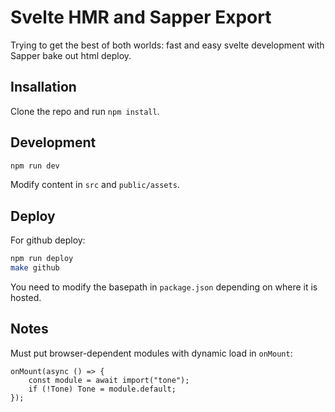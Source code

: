 # Svelte HMR and Sapper Export

Trying to get the best of both worlds: fast and easy svelte development with Sapper bake out html deploy.

## Insallation

Clone the repo and run `npm install`.

## Development

```bash
npm run dev
```

Modify content in `src` and `public/assets`.

## Deploy

For github deploy:

```bash
npm run deploy
make github
```

You need to modify the basepath in `package.json` depending on where it is hosted.

## Notes

Must put browser-dependent modules with dynamic load in `onMount`:

```
onMount(async () => {
    const module = await import("tone");
    if (!Tone) Tone = module.default;
});
```
